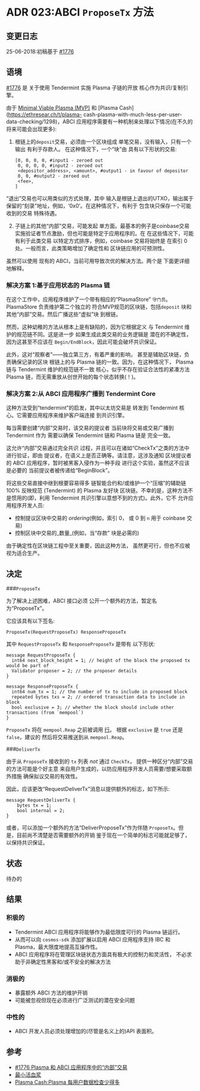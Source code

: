 # ADR 023:ABCI `ProposeTx` 方法

## 变更日志

25-06-2018:初稿基于 [#1776](https://github.com/tendermint/tendermint/issues/1776)

## 语境

[#1776](https://github.com/tendermint/tendermint/issues/1776) 是
关于使用 Tendermint 实施 Plasma 子链的开放
核心作为共识/复制引擎。

由于 [Minimal Viable Plasma (MVP)](https://ethresear.ch/t/minimal-viable-plasma/426) 和 [Plasma Cash](https://ethresear.ch/t/plasma- cash-plasma-with-much-less-per-user-data-checking/1298)，ABCI 应用程序需要有一种机制来处理以下情况(在不久的将来可能会出现更多):

1. 根链上的`deposit`交易，必须由一个区块组成
    单笔交易，没有输入，只有一个输出
    有利于存款人。 在这种情况下，一个“块”由
    具有以下形状的交易:
   ```
   [0, 0, 0, 0, #input1 - zeroed out
    0, 0, 0, 0, #input2 - zeroed out
    <depositor_address>, <amount>, #output1 - in favour of depositor
    0, 0, #output2 - zeroed out
    <fee>,
   ]
   ```

“退出”交易也可以用类似的方式处理，其中
   输入是根链上退出的UTXO，输出属于
   保留的“刻录”地址，例如，‘0x0’。在这种情况下，有利于
   包含块只保存一个可能收到的交易
   特殊待遇。

2. 子链上的其他“内部”交易，可能发起
   单方面。最基本的例子是coinbase交易
   实施验证者节点激励，但也可能是特定于应用程序的。在
   在这些情况下，可能有利于此类交易
   以特定方式排序，例如，coinbase 交易将始终是
   在索引 0 处。一般而言，此类策略增加了确定性和
   区块链应用的可预测性。

虽然可以使用
现有的 ABCI，当前可用导致次优的解决方法。两个是
下面更详细地解释。

### 解决方案 1:基于应用状态的 Plasma 链

在这个工作中，应用程序维护了一个带有相应的“PlasmaStore”
`守门员`。 PlasmaStore 负责维护第二个独立的
符合MVP规范的区块链，包括`deposit`
块和其他“内部”交易。然后广播这些“虚拟”块
到根链。

然而，这种幼稚的方法从根本上是有缺陷的，因为它根据定义
与 Tendermint 维护的规范链不同。这是进一步
如果生成此类交易的业务逻辑是
潜在的不确定性，因为这甚至不应该在
`Begin/EndBlock`，因此可能会破坏共识保证。

此外，这对“观察者”——独立第三方，有着严重的影响，
甚至是辅助区块链，负责确保记录的区块
根链上的与 Plasma 链的一致。因为，在这种情况下，
Plasma 链与 Tendermint 维护的规范链不一致
核心，似乎不存在验证合法性的紧凑方法
Plasma 链，而无需重放从创世开始的每个状态转换(！)。

### 解决方案 2:从 ABCI 应用程序广播到 Tendermint Core

这种方法受到“tendermint”的启发，其中以太坊交易是
转发到 Tendermint 核心。它需要应用程序来维护客户端连接
到共识引擎。

每当需要创建“内部”交易时，该交易的提议者
当前块将交易或交易广播到 Tendermint 作为
需要以确保 Tendermint 链和 Plasma 链是
完全一致。

这允许“内部”交易通过完全共识
过程，并且可以在诸如“CheckTx”之类的方法中进行验证，即由
提议者，在语义上是否正确等。请注意，这涉及通知
区块提议者的 ABCI 应用程序，暂时被黑客入侵作为一种手段
进行这个实验，虽然这不应该是必要的
当前提议者被传递给“BeginBlock”。

将这些交易直接中继到根要容易得多
链智能合约和/或维护一个“压缩”的辅助链
100% 反映规范 (Tendermint) 的 Plasma 友好块
区块链。不幸的是，这种方法不是惯用的(即，利用
Tendermint 共识引擎以意想不到的方式)。此外，它不
允许应用程序开发人员:

- 控制提议区块中交易的 _ordering_(例如，索引 0，
  或 0 到 `n` 用于 coinbase 交易)
- 控制区块中交易的_数量_(例如，当“存款”
  块是必需的)

由于确定性在区块链工程中至关重要，因此这种方法，
虽然更可行，但也不应被视为适合生产。

## 决定

###`ProposeTx`

为了解决上述困难，ABCI 接口必须
公开一个额外的方法，暂定名为“ProposeTx”。

它应该具有以下签名:

```
ProposeTx(RequestProposeTx) ResponseProposeTx
```


其中 `RequestProposeTx` 和 `ResponseProposeTx` 是带有
以下形状:

```
message RequestProposeTx {
  int64 next_block_height = 1; // height of the block the proposed tx would be part of
  Validator proposer = 2; // the proposer details
}

message ResponseProposeTx {
  int64 num_tx = 1; // the number of tx to include in proposed block
  repeated bytes txs = 2; // ordered transaction data to include in block
  bool exclusive = 3; // whether the block should include other transactions (from `mempool`)
}
```

`ProposeTx` 将在 `mempool.Reap` 之前被调用
[行](https://github.com/tendermint/tendermint/blob/9cd9f3338bc80a12590631632c23c8dbe3ff5c34/consensus/state.go#L935)。
根据 `exclusive` 是 `true` 还是 `false`，建议的
然后将交易推送到从
`mempool.Reap`。

###`DeliverTx`

由于从 `ProposeTx` 接收到的 `tx` 列表 _not_ 通过 `CheckTx`，
提供一种区分“内部”交易的方法可能是个好主意
来自用户生成的，以防应用程序开发人员需要/想要采取额外措施
确保拟议交易的有效性。

因此，应该更改“RequestDeliverTx”消息以提供额外的标志，如下所示:

```
message RequestDeliverTx {
	bytes tx = 1;
	bool internal = 2;
}
```

或者，可以添加一个额外的方法“DeliverProposeTx”作为伴随
`ProposeTx`。但是，目前尚不清楚是否需要额外的开销
鉴于现在一个简单的标志可能就足够了，以保持共识保证。

## 状态

待办的

## 结果

### 积极的

- Tendermint ABCI 应用程序将能够作为最低限度可行的 Plasma 链运行。
- 从而可以向 `cosmos-sdk` 添加扩展以启用
  ABCI 应用程序支持 IBC 和 Plasma，最大限度地提高互操作性。
- ABCI 应用程序将在管理区块链状态方面具有极大的控制力和灵活性，
  不必求助于非确定性黑客和/或不安全的解决方法

### 消极的

- 暴露额外 ABCI 方法的维护开销
- 可能被忽视但现在必须进行广泛测试的潜在安全问题

### 中性的

- ABCI 开发人员必须处理增加的(尽管是名义上的)API 表面积。

## 参考

- [#1776 Plasma 和 ABCI 应用程序中的“内部”交易](https://github.com/tendermint/tendermint/issues/1776)
- [最小活血浆](https://ethresear.ch/t/minimal-viable-plasma/426)
- [Plasma Cash:Plasma 每用户数据检查少得多](https://ethresear.ch/t/plasma-cash-plasma-with-much-less-per-user-data-checking/1298)
